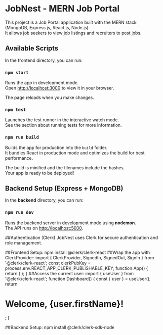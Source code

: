 # JobNest - MERN Job Portal

This project is a Job Portal application built with the MERN stack (MongoDB, Express.js, React.js, Node.js).  
It allows job seekers to view job listings and recruiters to post jobs.  
## Available Scripts

In the frontend directory, you can run:

### `npm start`
Runs the app in development mode.  
Open [http://localhost:3000](http://localhost:3000) to view it in your browser.  

The page reloads when you make changes.  

### `npm test`
Launches the test runner in the interactive watch mode.  
See the section about running tests for more information.

### `npm run build`
Builds the app for production into the `build` folder.  
It bundles React in production mode and optimizes the build for best performance.  

The build is minified and the filenames include the hashes.  
Your app is ready to be deployed!

## Backend Setup (Express + MongoDB)

In the **backend** directory, you can run:

### `npm run dev`
Runs the backend server in development mode using **nodemon**.  
The API runs on [http://localhost:5000](http://localhost:5000). 

##Authentication (Clerk)
JobNest uses Clerk for secure authentication and role management.

##Frontend Setup:
npm install @clerk/clerk-react
##Wrap the app with ClerkProvider:
import { ClerkProvider, SignedIn, SignedOut, SignIn } from '@clerk/clerk-react';
const clerkPubKey = process.env.REACT_APP_CLERK_PUBLISHABLE_KEY;
function App() {
  return (
    <ClerkProvider publishableKey={clerkPubKey}>
      <SignedIn>
        <Dashboard />
      </SignedIn>
      <SignedOut>
        <SignIn />
      </SignedOut>
    </ClerkProvider>
  );
}
##Access the current user:
import { useUser } from '@clerk/clerk-react';
function Dashboard() {
  const { user } = useUser();
  return <h1>Welcome, {user.firstName}!</h1>;
}

##Backend Setup:
npm install @clerk/clerk-sdk-node




